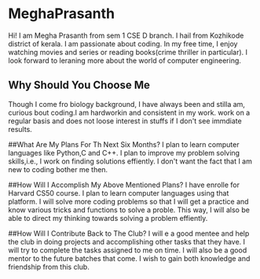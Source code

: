 # MeghaPrasanth

Hi! I am Megha Prasanth from sem 1  CSE D branch. I hail from Kozhikode district of kerala. I am passionate about coding. In my free time, I enjoy watching movies and series or reading books(crime thriller in particular). I look forward to leraning more about the world of computer engineering.

## Why Should You Choose Me
Though I come fro biology background, I have always been and stilla am, curious bout coding.I am hardworkin and consistent in my work.  work on a regular basis and does not loose interest in stuffs if I don't see immdiate results.

##What Are My Plans For Th Next Six Months?
I plan to learn computer languages like Python,C and C++. I plan to improve my problem solving skills,i.e., I work on finding solutions effiently. I don't want the fact that I am new to coding bother me then.

##How Will I Accomplish My Above Mentioned Plans?
I have enrolle for Harvard CS50 course. I plan to learn computer languages using that platform. I will solve more coding problems so that I will get a practice and know various tricks and functions to solve a proble. This way, I will also be able to direct my thinking towards solving a problem effiently.

##How Will I Contribute Back to The Club?
I will e a good mentee and help the club in doing projects and accomplishing other tasks that they have. I will try to complete the tasks assigned to me on time. I will also be a good mentor to the future batches that come. I wish to gain both knowledge and friendship from this club.
